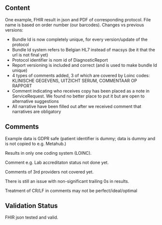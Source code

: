 ## Content

One example, FHIR result in json and PDF of corresponding protocol.  File name is  based on order number (our barcodes).
Changes vs previous versions:

- Bundle Id is now completely unique, for every version/update of the protocol
- Bundle Id system refers to Belgian HL7 instead of macsys (be it that the url is not final yet)
- Protocol identifier is nom id of DiagnosticReport
- Report versioning is included and correct (and is used to make bundle Id unique)
- 4 types of comments added, 3 of which are covered by Loinc codes: KLINISCHE GEGEVENS, UITZICHT SERUM, COMMENTAAR OP RAPPORT
- Comment indicating who receives copy has been placed as a note in ServiceRequest.  We found no better place to put it but are open to alternative suggestions
- All narrative have been filled out after we received comment that narratives are obligatory

## Comments

Example data is GDPR safe (patient identifier is dummy; data is dummy and is not copied to e.g. Metahub.)

Results in only one coding system (LOINC).

Comment e.g. Lab accreditaton status not done yet.

Comments of 3rd providers not covered yet.

There is still an issue with non-significant trailing 0s in results.

Treatment of CR/LF in comments may not be perfect/ideal/optimal

## Validation Status

FHIR json tested and valid.
